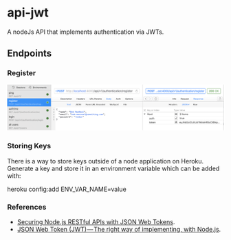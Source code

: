 # api-jwt

A nodeJs API that implements authentication via JWTs.

## Endpoints
### Register
![register](/register.png)


### Storing Keys
There is a way to store keys outside of a node application on Heroku. Generate a key and store it in an environment variable 
which can be added with:

heroku config:add ENV_VAR_NAME=value


### References

- [Securing Node.js RESTful APIs with JSON Web Tokens](https://medium.freecodecamp.org/securing-node-js-restful-apis-with-json-web-tokens-9f811a92bb52).  
- [JSON Web Token (JWT) — The right way of implementing, with Node.js](https://medium.com/@siddharthac6/json-web-token-jwt-the-right-way-of-implementing-with-node-js-65b8915d550e).
